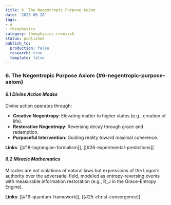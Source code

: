```yaml
---
title: 6. The Negentropic Purpose Axiom
date: '2025-09-28'
tags:
- o
- theophysics
category: theophysics-research
status: published
publish_to:
  production: false
  research: true
  template: false
---
```


### **6. The Negentropic Purpose Axiom** {#6-negentropic-purpose-axiom}

#### _6.1 Divine Action Modes_

Divine action operates through:

- **Creative Negentropy**: Elevating matter to higher states (e.g., creation of life).
- **Restorative Negentropy**: Reversing decay through grace and redemption.
- **Purposeful Intervention**: Guiding reality toward maximal coherence.

**Links**: [[#18-lagrangian-formalism]], [[#26-experimental-predictions]]

#### _6.2 Miracle Mathematics_

Miracles are not violations of natural laws but expressions of the Logos’s authority over the adversarial field, modeled as entropy-reversing events with measurable information restoration (e.g., R_J in the Grace-Entropy Engine).

**Links**: [[#19-quantum-framework]], [[#25-christ-convergence]]
